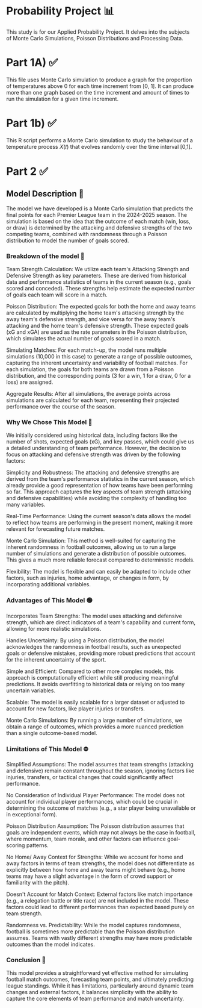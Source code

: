 # Probability Project 📊
This study is for our Applied Probability Project. It delves into the subjects of Monte Carlo Simulations, Poisson Distributions and Processing Data.

# Part 1A) ✅
This file uses Monte Carlo simulation to produce a graph for the proportion of temperatures above 0 for each time increment from [0, 1]. It can produce more than one graph based on the time increment and amount of times to run the simulation for a given time increment.

# Part 1b) ✅
This R script performs a Monte Carlo simulation to study the behaviour of a temperature process 𝑋(𝑡) that evolves randomly over the time interval [0,1].

# Part 2 ✅
## Model Description 📄
The model we have developed is a Monte Carlo simulation that predicts the final points for each Premier League team in the 2024-2025 season. The simulation is based on the idea that the outcome of each match (win, loss, or draw) is determined by the attacking and defensive strengths of the two competing teams, combined with randomness through a Poisson distribution to model the number of goals scored.

### Breakdown of the model 🧩
Team Strength Calculation: We utilize each team's Attacking Strength and Defensive Strength as key parameters. These are derived from historical data and performance statistics of teams in the current season (e.g., goals scored and conceded). These strengths help estimate the expected number of goals each team will score in a match.

Poisson Distribution: The expected goals for both the home and away teams are calculated by multiplying the home team's attacking strength by the away team's defensive strength, and vice versa for the away team's attacking and the home team's defensive strength. These expected goals (xG and xGA) are used as the rate parameters in the Poisson distribution, which simulates the actual number of goals scored in a match.

Simulating Matches: For each match-up, the model runs multiple simulations (10,000 in this case) to generate a range of possible outcomes, capturing the inherent uncertainty and variability of football matches. For each simulation, the goals for both teams are drawn from a Poisson distribution, and the corresponding points (3 for a win, 1 for a draw, 0 for a loss) are assigned.

Aggregate Results: After all simulations, the average points across simulations are calculated for each team, representing their projected performance over the course of the season.

### Why We Chose This Model 🤔
We initially considered using historical data, including factors like the number of shots, expected goals (xG), and key passes, which could give us a detailed understanding of team performance. However, the decision to focus on attacking and defensive strength was driven by the following factors:

Simplicity and Robustness: The attacking and defensive strengths are derived from the team's performance statistics in the current season, which already provide a good representation of how teams have been performing so far. This approach captures the key aspects of team strength (attacking and defensive capabilities) while avoiding the complexity of handling too many variables.

Real-Time Performance: Using the current season's data allows the model to reflect how teams are performing in the present moment, making it more relevant for forecasting future matches.

Monte Carlo Simulation: This method is well-suited for capturing the inherent randomness in football outcomes, allowing us to run a large number of simulations and generate a distribution of possible outcomes. This gives a much more reliable forecast compared to deterministic models.

Flexibility: The model is flexible and can easily be adapted to include other factors, such as injuries, home advantage, or changes in form, by incorporating additional variables.

### Advantages of This Model 🟢
Incorporates Team Strengths: The model uses attacking and defensive strength, which are direct indicators of a team's capability and current form, allowing for more realistic simulations.

Handles Uncertainty: By using a Poisson distribution, the model acknowledges the randomness in football results, such as unexpected goals or defensive mistakes, providing more robust predictions that account for the inherent uncertainty of the sport.

Simple and Efficient: Compared to other more complex models, this approach is computationally efficient while still producing meaningful predictions. It avoids overfitting to historical data or relying on too many uncertain variables.

Scalable: The model is easily scalable for a larger dataset or adjusted to account for new factors, like player injuries or transfers.

Monte Carlo Simulations: By running a large number of simulations, we obtain a range of outcomes, which provides a more nuanced prediction than a single outcome-based model.

### Limitations of This Model ⛔
Simplified Assumptions: The model assumes that team strengths (attacking and defensive) remain constant throughout the season, ignoring factors like injuries, transfers, or tactical changes that could significantly affect performance.

No Consideration of Individual Player Performance: The model does not account for individual player performances, which could be crucial in determining the outcome of matches (e.g., a star player being unavailable or in exceptional form).

Poisson Distribution Assumption: The Poisson distribution assumes that goals are independent events, which may not always be the case in football, where momentum, team morale, and other factors can influence goal-scoring patterns.

No Home/ Away Context for Strengths: While we account for home and away factors in terms of team strengths, the model does not differentiate as explicitly between how home and away teams might behave (e.g., home teams may have a slight advantage in the form of crowd support or familiarity with the pitch).

Doesn't Account for Match Context: External factors like match importance (e.g., a relegation battle or title race) are not included in the model. These factors could lead to different performances than expected based purely on team strength.

Randomness vs. Predictability: While the model captures randomness, football is sometimes more predictable than the Poisson distribution assumes. Teams with vastly different strengths may have more predictable outcomes than the model indicates.

### Conclusion 📜
This model provides a straightforward yet effective method for simulating football match outcomes, forecasting team points, and ultimately predicting league standings. While it has limitations, particularly around dynamic team changes and external factors, it balances simplicity with the ability to capture the core elements of team performance and match uncertainty.